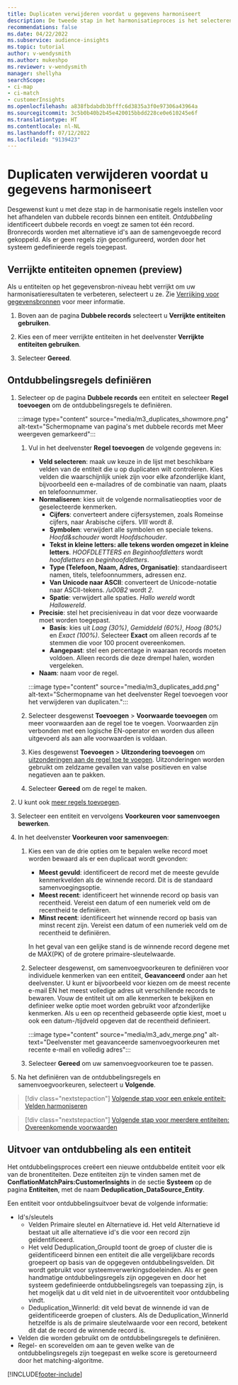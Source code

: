 ```yaml
---
title: Duplicaten verwijderen voordat u gegevens harmoniseert
description: De tweede stap in het harmonisatieproces is het selecteren van de record die moet worden bewaard als er duplicaten worden gevonden.
recommendations: false
ms.date: 04/22/2022
ms.subservice: audience-insights
ms.topic: tutorial
author: v-wendysmith
ms.author: mukeshpo
ms.reviewer: v-wendysmith
manager: shellyha
searchScope:
- ci-map
- ci-match
- customerInsights
ms.openlocfilehash: a838fbdabdb3bfffc6d3835a3f0e97306a43964a
ms.sourcegitcommit: 3c5b0b40b2b45e420015bbdd228ce0e610245e6f
ms.translationtype: HT
ms.contentlocale: nl-NL
ms.lasthandoff: 07/12/2022
ms.locfileid: "9139423"
---
```

# <a name="remove-duplicates-before-unifying-data"></a>Duplicaten verwijderen voordat u gegevens harmoniseert

Desgewenst kunt u met deze stap in de harmonisatie regels instellen voor het afhandelen van dubbele records binnen een entiteit. *Ontdubbeling* identificeert dubbele records en voegt ze samen tot één record. Bronrecords worden met alternatieve id's aan de samengevoegde record gekoppeld. Als er geen regels zijn geconfigureerd, worden door het systeem gedefinieerde regels toegepast.

## <a name="include-enriched-entities-preview"></a>Verrijkte entiteiten opnemen (preview)

Als u entiteiten op het gegevensbron-niveau hebt verrijkt om uw harmonisatieresultaten te verbeteren, selecteert u ze. Zie [Verrijking voor gegevensbronnen](data-sources-enrichment.md) voor meer informatie.

1. Boven aan de pagina **Dubbele records** selecteert u **Verrijkte entiteiten gebruiken**.

1. Kies een of meer verrijkte entiteiten in het deelvenster **Verrijkte entiteiten gebruiken**.

1. Selecteer **Gereed**.

## <a name="define-deduplication-rules"></a>Ontdubbelingsregels definiëren

1. Selecteer op de pagina **Dubbele records** een entiteit en selecteer **Regel toevoegen** om de ontdubbelingsregels te definiëren.

   :::image type="content" source="media/m3_duplicates_showmore.png" alt-text="Schermopname van pagina's met dubbele records met Meer weergeven gemarkeerd":::

   1. Vul in het deelvenster **Regel toevoegen** de volgende gegevens in:
      - **Veld selecteren**: maak uw keuze in de lijst met beschikbare velden van de entiteit die u op duplicaten wilt controleren. Kies velden die waarschijnlijk uniek zijn voor elke afzonderlijke klant, bijvoorbeeld een e-mailadres of de combinatie van naam, plaats en telefoonnummer.
      - **Normaliseren**: kies uit de volgende normalisatieopties voor de geselecteerde kenmerken.
        - **Cijfers**: converteert andere cijfersystemen, zoals Romeinse cijfers, naar Arabische cijfers. *VIII* wordt *8*.
        - **Symbolen**: verwijdert alle symbolen en speciale tekens. *Hoofd&schouder* wordt *Hoofdschouder*​.
        - **Tekst in kleine letters: alle tekens worden omgezet in kleine letters**. *HOOFDLETTERS en Beginhoofdletters* wordt *hoofdletters en beginhoofdletters*​.
        - **Type (Telefoon, Naam, Adres, Organisatie)**: standaardiseert namen, titels, telefoonnummers, adressen enz.
        - **Van Unicode naar ASCII**: converteert de Unicode-notatie naar ASCII-tekens. */u00B2* wordt *2*.
        - **Spatie**: verwijdert alle spaties. *Hallo   wereld* wordt *Hallowereld*.
      - **Precisie**: stel het precisieniveau in dat voor deze voorwaarde moet worden toegepast.
        - **Basis**: kies uit *Laag (30%)*, *Gemiddeld (60%)*, *Hoog (80%)* en *Exact (100%)*. Selecteer **Exact** om alleen records af te stemmen die voor 100 procent overeenkomen.
        - **Aangepast**: stel een percentage in waaraan records moeten voldoen. Alleen records die deze drempel halen, worden vergeleken.
      - **Naam**: naam voor de regel.

      :::image type="content" source="media/m3_duplicates_add.png" alt-text="Schermopname van het deelvenster Regel toevoegen voor het verwijderen van duplicaten.":::

   1. Selecteer desgewenst **Toevoegen** > **Voorwaarde toevoegen** om meer voorwaarden aan de regel toe te voegen. Voorwaarden zijn verbonden met een logische EN-operator en worden dus alleen uitgevoerd als aan alle voorwaarden is voldaan.

   1. Kies desgewenst **Toevoegen** > **Uitzondering toevoegen** om [uitzonderingen aan de regel toe te voegen](match-entities.md#add-exceptions-to-a-rule). Uitzonderingen worden gebruikt om zeldzame gevallen van valse positieven en valse negatieven aan te pakken.

   1. Selecteer **Gereed** om de regel te maken.

1. U kunt ook [meer regels toevoegen](#define-deduplication-rules)​.

1. Selecteer een entiteit en vervolgens **Voorkeuren voor samenvoegen bewerken**.

1. In het deelvenster **Voorkeuren voor samenvoegen**:
   1. Kies een van de drie opties om te bepalen welke record moet worden bewaard als er een duplicaat wordt gevonden:
      - **Meest gevuld**: identificeert de record met de meeste gevulde kenmerkvelden als de winnende record. Dit is de standaard samenvoegingsoptie.
      - **Meest recent**: identificeert het winnende record op basis van recentheid. Vereist een datum of een numeriek veld om de recentheid te definiëren.
      - **Minst recent**: identificeert het winnende record op basis van minst recent zijn. Vereist een datum of een numeriek veld om de recentheid te definiëren.
      
      In het geval van een gelijke stand is de winnende record degene met de MAX(PK) of de grotere primaire-sleutelwaarde.
      
   1. Selecteer desgewenst, om samenvoegvoorkeuren te definiëren voor individuele kenmerken van een entiteit, **Geavanceerd** onder aan het deelvenster. U kunt er bijvoorbeeld voor kiezen om de meest recente e-mail EN het meest volledige adres uit verschillende records te bewaren. Vouw de entiteit uit om alle kenmerken te bekijken en definieer welke optie moet worden gebruikt voor afzonderlijke kenmerken. Als u een op recentheid gebaseerde optie kiest, moet u ook een datum-/tijdveld opgeven dat de recentheid definieert.

      :::image type="content" source="media/m3_adv_merge.png" alt-text="Deelvenster met geavanceerde samenvoegvoorkeuren met recente e-mail en volledig adres":::

   1. Selecteer **Gereed** om uw samenvoegvoorkeuren toe te passen.

1. Na het definiëren van de ontdubbelingsregels en samenvoegvoorkeuren, selecteert u **Volgende**.
  
> [!div class="nextstepaction"]
> [Volgende stap voor een enkele entiteit: Velden harmoniseren](merge-entities.md)

> [!div class="nextstepaction"]
> [Volgende stap voor meerdere entiteiten: Overeenkomende voorwaarden](match-entities.md)

## <a name="deduplication-output-as-an-entity"></a>Uitvoer van ontdubbeling als een entiteit

Het ontdubbelingsproces creëert een nieuwe ontdubbelde entiteit voor elk van de bronentiteiten. Deze entiteiten zijn te vinden samen met de **ConflationMatchPairs:CustomerInsights** in de sectie **Systeem** op de pagina **Entiteiten**, met de naam **Deduplication_DataSource_Entity**.

Een entiteit voor ontdubbelingsuitvoer bevat de volgende informatie:

- Id's/sleutels
  - Velden Primaire sleutel en Alternatieve id. Het veld Alternatieve id bestaat uit alle alternatieve id's die voor een record zijn geïdentificeerd.
  - Het veld Deduplication_GroupId toont de groep of cluster die is geïdentificeerd binnen een entiteit die alle vergelijkbare records groepeert op basis van de opgegeven ontdubbelingsvelden. Dit wordt gebruikt voor systeemverwerkingsdoeleinden. Als er geen handmatige ontdubbelingsregels zijn opgegeven en door het systeem gedefinieerde ontdubbelingsregels van toepassing zijn, is het mogelijk dat u dit veld niet in de uitvoerentiteit voor ontdubbeling vindt.
  - Deduplication_WinnerId: dit veld bevat de winnende id van de geïdentificeerde groepen of clusters. Als de Deduplication_WinnerId hetzelfde is als de primaire sleutelwaarde voor een record, betekent dit dat de record de winnende record is.
- Velden die worden gebruikt om de ontdubbelingsregels te definiëren.
- Regel- en scorevelden om aan te geven welke van de ontdubbelingsregels zijn toegepast en welke score is geretourneerd door het matching-algoritme.

[!INCLUDE[footer-include](includes/footer-banner.md)]
